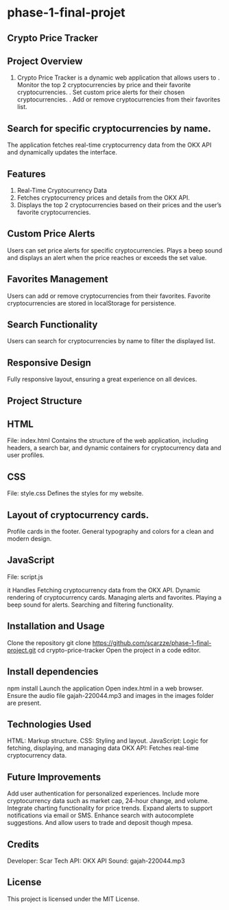 # phase-1-final-projet
## Crypto Price Tracker
## Project Overview
1. Crypto Price Tracker is a dynamic web application that allows users to
.   Monitor the top 2 cryptocurrencies by price and their favorite cryptocurrencies.
.   Set custom price alerts for their chosen cryptocurrencies.
.   Add or remove cryptocurrencies from their favorites list.

## Search for specific cryptocurrencies by name.
The application fetches real-time cryptocurrency data from the OKX API and dynamically updates the interface.

## Features
1. Real-Time Cryptocurrency Data
2. Fetches cryptocurrency prices and details from the OKX API.
3. Displays the top 2 cryptocurrencies based on their prices and the user’s favorite cryptocurrencies.

## Custom Price Alerts
Users can set price alerts for specific cryptocurrencies.
Plays a beep sound and displays an alert when the price reaches or exceeds the set value.

## Favorites Management
Users can add or remove cryptocurrencies from their favorites.
Favorite cryptocurrencies are stored in localStorage for persistence.

## Search Functionality
Users can search for cryptocurrencies by name to filter the displayed list.

## Responsive Design
Fully responsive layout, ensuring a great experience on all devices.

## Project Structure
## HTML
File: index.html
Contains the structure of the web application, including headers, a search bar, and dynamic containers for cryptocurrency data and user profiles.
## CSS
File: style.css
Defines the styles for my website.

## Layout of cryptocurrency cards.
Profile cards in the footer.
General typography and colors for a clean and modern design.

## JavaScript
File: script.js

it Handles Fetching cryptocurrency data from the OKX API.
Dynamic rendering of cryptocurrency cards.
Managing alerts and favorites.
Playing a beep sound for alerts.
Searching and filtering functionality.

## Installation and Usage
Clone the repository
git clone https://github.com/scarzze/phase-1-final-project.git
cd crypto-price-tracker
Open the project in a code editor.

## Install dependencies
npm install
Launch the application
Open index.html in a web browser.
Ensure the audio file gajah-220044.mp3 and images in the images folder are present.

## Technologies Used
HTML: Markup structure.
CSS: Styling and layout.
JavaScript: Logic for fetching, displaying, and managing data
OKX API: Fetches real-time cryptocurrency data.

## Future Improvements
Add user authentication for personalized experiences.
Include more cryptocurrency data such as market cap, 24-hour change, and volume.
Integrate charting functionality for price trends.
Expand alerts to support notifications via email or SMS.
Enhance search with autocomplete suggestions.
And allow users to trade and deposit though mpesa.

## Credits
Developer: Scar Tech
API: OKX API
Sound: gajah-220044.mp3

## License
This project is licensed under the MIT License.

